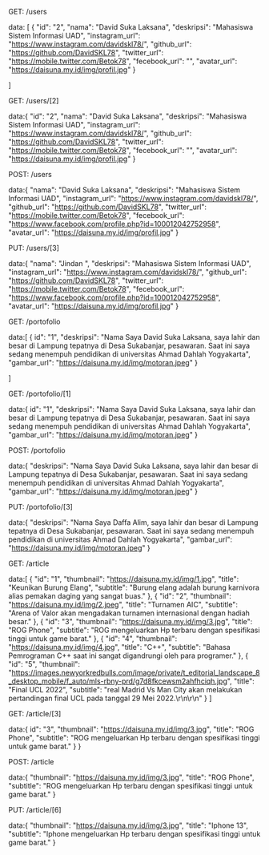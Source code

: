 <!--  Tabel Users -->

GET: /users

data: [
    {
    "id": "2",
    "nama": "David Suka Laksana",
    "deskripsi": "Mahasiswa Sistem Informasi UAD",
    "instagram_url": "https://www.instagram.com/davidskl78/",
    "github_url": "https://github.com/DavidSKL78",
    "twitter_url": "https://mobile.twitter.com/Betok78",
    "fecebook_url": "",
    "avatar_url": "https://daisuna.my.id/img/profil.jpg"
}

]


GET: /users/[2]

data:{
    "id": "2",
    "nama": "David Suka Laksana",
    "deskripsi": "Mahasiswa Sistem Informasi UAD",
    "instagram_url": "https://www.instagram.com/davidskl78/",
    "github_url": "https://github.com/DavidSKL78",
    "twitter_url": "https://mobile.twitter.com/Betok78",
    "fecebook_url": "",
    "avatar_url": "https://daisuna.my.id/img/profil.jpg"
}


POST: /users

data:{
    "nama": "David Suka Laksana",
    "deskripsi": "Mahasiswa Sistem Informasi UAD",
    "instagram_url": "https://www.instagram.com/davidskl78/",
    "github_url": "https://github.com/DavidSKL78",
    "twitter_url": "https://mobile.twitter.com/Betok78",
    "fecebook_url": "https://www.facebook.com/profile.php?id=100012042752958",
    "avatar_url": "https://daisuna.my.id/img/profil.jpg"
}

PUT: /users/[3]

data:{
     "nama": "Jindan ",
    "deskripsi": "Mahasiswa Sistem Informasi UAD",
    "instagram_url": "https://www.instagram.com/davidskl78/",
    "github_url": "https://github.com/DavidSKL78",
    "twitter_url": "https://mobile.twitter.com/Betok78",
    "fecebook_url": "https://www.facebook.com/profile.php?id=100012042752958",
    "avatar_url": "https://daisuna.my.id/img/profil.jpg"
}



<!--  Tabel Portofolio -->

GET: /portofolio

data:[
{
    id": "1",
"deskripsi": "Nama Saya David Suka Laksana, saya lahir dan besar di Lampung tepatnya di Desa Sukabanjar, pesawaran. Saat ini saya sedang menempuh pendidikan di universitas Ahmad Dahlah Yogyakarta",
"gambar_url": "https://daisuna.my.id/img/motoran.jpeg"
}

]

GET: /portofolio/[1]

data:{
    id": "1",
"deskripsi": "Nama Saya David Suka Laksana, saya lahir dan besar di Lampung tepatnya di Desa Sukabanjar, pesawaran. Saat ini saya sedang menempuh pendidikan di universitas Ahmad Dahlah Yogyakarta",
"gambar_url": "https://daisuna.my.id/img/motoran.jpeg"
}


POST: /portofolio

data:{
    "deskripsi": "Nama Saya David Suka Laksana, saya lahir dan besar di Lampung tepatnya di Desa Sukabanjar, pesawaran. Saat ini saya sedang menempuh pendidikan di universitas Ahmad Dahlah Yogyakarta",
"gambar_url": "https://daisuna.my.id/img/motoran.jpeg"
}


PUT: /portofolio/[3]

data:{
    "deskripsi": "Nama Saya Daffa Alim, saya lahir dan besar di Lampung tepatnya di Desa Sukabanjar, pesawaran. Saat ini saya sedang menempuh pendidikan di universitas Ahmad Dahlah Yogyakarta",
"gambar_url": "https://daisuna.my.id/img/motoran.jpeg"
}


<!--  Tabel Article -->

GET: /article

data:[
{
"id": "1",
"thumbnail": "https://daisuna.my.id/img/1.jpg",
"title": "Keunikan Burung Elang",
"subtitle": "Burung elang adalah burung karnivora alias pemakan daging yang sangat buas."
},
{
"id": "2",
"thumbnail": "https://daisuna.my.id/img/2.jpeg",
"title": "Turnamen AIC",
"subtitle": "Arena of Valor akan mengadakan turnamen internasional dengan hadiah besar."
},
{
"id": "3",
"thumbnail": "https://daisuna.my.id/img/3.jpg",
"title": "ROG Phone",
"subtitle": "ROG mengeluarkan Hp terbaru dengan spesifikasi tinggi untuk game barat."
},
{
"id": "4",
"thumbnail": "https://daisuna.my.id/img/4.jpg",
"title": "C++",
"subtitle": "Bahasa Pemrograman C++ saat ini sangat digandrungi oleh para programer."
},
{
"id": "5",
"thumbnail": "https://images.newyorkredbulls.com/image/private/t_editorial_landscape_8_desktop_mobile/f_auto/mls-rbny-prd/g7d8fkcewsm2ahfhciqh.jpg",
"title": "Final UCL 2022",
"subtitle": "real Madrid Vs Man City akan melakukan pertandingan final UCL pada tanggal 29 Mei 2022.\r\n\r\n"
}
]


GET: /article/[3]

data:{
    id": "3",
"thumbnail": "https://daisuna.my.id/img/3.jpg",
"title": "ROG Phone",
"subtitle": "ROG mengeluarkan Hp terbaru dengan spesifikasi tinggi untuk game barat."
}
}


POST: /article

data:{
    "thumbnail": "https://daisuna.my.id/img/3.jpg",
"title": "ROG Phone",
"subtitle": "ROG mengeluarkan Hp terbaru dengan spesifikasi tinggi untuk game barat."
}


PUT: /article/[6]

data:{
   "thumbnail": "https://daisuna.my.id/img/3.jpg",
"title": "Iphone 13",
"subtitle": "Iphone mengeluarkan Hp terbaru dengan spesifikasi tinggi untuk game barat."
}
